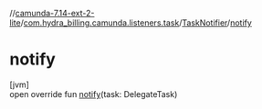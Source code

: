 //[camunda-7.14-ext-2-lite](../../../index.md)/[com.hydra_billing.camunda.listeners.task](../index.md)/[TaskNotifier](index.md)/[notify](notify.md)

# notify

[jvm]\
open override fun [notify](notify.md)(task: DelegateTask)
